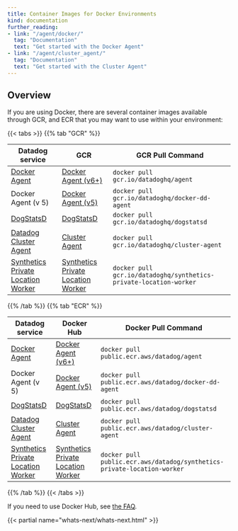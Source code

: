 ```yaml
---
title: Container Images for Docker Environments
kind: documentation
further_reading:
- link: "/agent/docker/"
  tag: "Documentation"
  text: "Get started with the Docker Agent"
- link: "/agent/cluster_agent/"
  tag: "Documentation"
  text: "Get started with the Cluster Agent"
---
```


## Overview

If you are using Docker, there are several container images available through GCR, and ECR that you may want to use within your environment:

{{< tabs >}}
{{% tab "GCR" %}}

| Datadog service                          | GCR                                      | GCR Pull Command                                                  |
|------------------------------------------|------------------------------------------|-------------------------------------------------------------------|
| [Docker Agent][1]                        | [Docker Agent (v6+)][2]                  | `docker pull gcr.io/datadoghq/agent`                              |
| Docker Agent (v 5)                       | [Docker Agent (v5)][2]                   | `docker pull gcr.io/datadoghq/docker-dd-agent`                    |
| [DogStatsD][3]                           | [DogStatsD][4]                           | `docker pull gcr.io/datadoghq/dogstatsd`                          |
| [Datadog Cluster Agent][5]               | [Cluster Agent][6]                       | `docker pull gcr.io/datadoghq/cluster-agent`                      |
| [Synthetics Private Location Worker][7]  | [Synthetics Private Location Worker][8]  | `docker pull gcr.io/datadoghq/synthetics-private-location-worker` |


[1]: /agent/docker/
[2]: https://console.cloud.google.com/gcr/images/datadoghq/GLOBAL/agent
[3]: /developers/dogstatsd/
[4]: https://console.cloud.google.com/gcr/images/datadoghq/GLOBAL/dogstatsd
[5]: /agent/cluster_agent/
[6]: https://console.cloud.google.com/gcr/images/datadoghq/GLOBAL/cluster-agent
[7]: /getting_started/synthetics/private_location/
[8]: https://console.cloud.google.com/gcr/images/datadoghq/GLOBAL/synthetics-private-location-worker
{{% /tab %}}
{{% tab "ECR" %}}

| Datadog service                         | Docker Hub                               | Docker Pull Command                                                     |
|-----------------------------------------|------------------------------------------|-------------------------------------------------------------------------|
| [Docker Agent][1]                       | [Docker Agent (v6+)][2]                  | `docker pull public.ecr.aws/datadog/agent`                              |
| Docker Agent (v 5)                      | [Docker Agent (v5)][3]                   | `docker pull public.ecr.aws/datadog/docker-dd-agent`                    |
| [DogStatsD][4]                          | [DogStatsD][5]                           | `docker pull public.ecr.aws/datadog/dogstatsd`                          |
| [Datadog Cluster Agent][6]              | [Cluster Agent][7]                       | `docker pull public.ecr.aws/datadog/cluster-agent`                      |
| [Synthetics Private Location Worker][8] | [Synthetics Private Location Worker][9]  | `docker pull public.ecr.aws/datadog/synthetics-private-location-worker` |


[1]: /agent/docker/
[2]: https://gallery.ecr.aws/datadog/agent
[3]: https://gallery.ecr.aws/datadog/docker-dd-agent
[4]: /developers/dogstatsd/
[5]: https://gallery.ecr.aws/datadog/dogstatsd
[6]: /agent/cluster_agent/
[7]: https://gallery.ecr.aws/datadog/cluster-agent
[8]: /getting_started/synthetics/private_location
[9]: https://gallery.ecr.aws/datadog/synthetics-private-location-worker
{{% /tab %}}
{{< /tabs >}}

If you need to use Docker Hub, see [the FAQ][1].

{{< partial name="whats-next/whats-next.html" >}}

[1]: /agent/faq/docker-hub/
